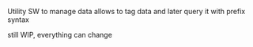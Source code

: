 Utility SW to manage data
allows to tag data and later query it with prefix syntax 

still WIP, everything can change
